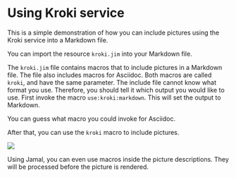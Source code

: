 # Using Kroki service

This is a simple demonstration of how you can include pictures using the Kroki service into a Markdown file.

You can import the resource `kroki.jim` into your Markdown file.



The `kroki.jim` file contains macros that to include pictures in a Markdown file.
The file also includes macros for Asciidoc.
Both macros are called `kroki`, and have the same parameter.
The include file cannot know what format you use.
Therefore, you should tell it which output you would like to use.
First invoke the macro `use:kroki:markdown`.
This will set the output to Markdown.



You can guess what macro you could invoke for Asciidoc.

After that, you can use the `kroki` macro to include pictures.

![](https://kroki.io/plantuml/svg/eNplTz0PgjAQ3fsrLkwwUJXEDUl0d3M3B5ykoS0N1-hg_O8WNFJ1e3fv495xr6zDEQ2MaHsmB8Va8GfZOgWbYhttHDY9dnRSXtNeq84ash40XbwQIzUebacJkiMqm8BdpCYAeVV0y0TKaiL9YDPxiMUHZJrFdQCyGYwbbEgNjhiboSX94yzraj7guVzVVQLIMM1nzyI2g5QV_KW_lbDbBTLuuWDI88B9tVg4OadGT0U4GCfnq_MTL7B2ww==)

Using Jamal, you can even use macros inside the picture descriptions.
They will be processed before the picture is rendered.
